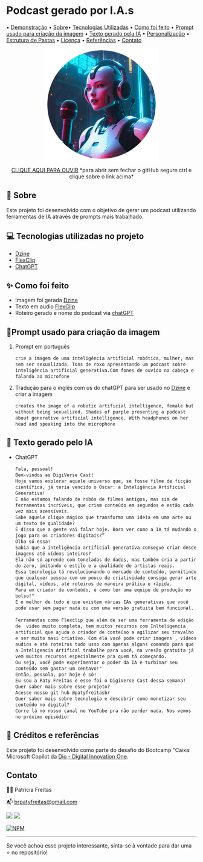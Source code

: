 # Podcast gerado por I.A.s

 • [Demonstração](#demostração) • [Sobre](#sobre)• [Tecnologias Utilizadas](#tecnologias-utilizadas) • [Como foi feito](#como-foi-feito) • [Prompt usado para criação da imagem](#prompt-usado-para-criação-da-iamgem) • [Texto gerado pela IA](#texto-gerado-pela-ia) • [Personalização](#personalizacao) • [Estrutura de Pastas](#-estrutura-de-pastas) • [Licença](#licenca) • [Referências](#referências) • [Contato](#contato)

<p align="center">
<img src="./materiais-criados-com-ia/IAquest.png" width="300"/>
</p>

<p align="center">
  <a href="https://on.soundcloud.com/viMJy2LGJLjfjdND9">CLIQUE AQUI PARA OUVIR</a>
*para abrir sem fechar o gitHub segure ctrl e clique sobre o link acima*
</p>





## 🤖 Sobre

Este projeto foi desenvolvido com o objetivo de gerar um podcast utilizando ferramentas de IA através de prompts mais trabalhado.

## 💻 Tecnologias utilizadas no projeto

- [Dzine](ttps://www.dzine.ai/?via=paty) 
- [FlexClip](https://chat.openai.com/) 
- [ChatGPT](https://chatgpt.com/)



## ✨ Como foi feito 

- Imagem foi gerada [Dzine](https://www.dzine.ai/?via=paty) 
- Texto em audio [FlexClip](https://shrsl.com/4e1t8)  
- Roteiro gerado e nome do podcast via [chatGPT](https://chatgpt.com/)

## 👾Prompt usado para criação da imagem

1. Prompt em português

    ```
    crie a imagem de uma inteligência artificial robótica, mulher, mas sem ser sexualizada. Tons de roxo apresentando um podcast sobre inteligência artificial generativa.Com fones de ouvido na cabeça e falando ao microfone
    ```

2. Tradução para o inglês com us do chatGPT para ser usado no  [Dzine](ttps://www.dzine.ai/?via=paty)  e criar a imagem

    ```
    creates the image of a robotic artificial intelligence, female but without being sexualized. Shades of purple presenting a podcast about generative artificial intelligence. With headphones on her head and speaking into the microphone

    ```

## 🧾 Texto gerado pelo IA 
 * ChatGPT

      ```
      Fala, pessoal! 
      Bem-vindos ao DigiVerse Cast! 
      Hoje vamos explorar aquele universo que, se fosse filme de ficção científica, já teria vencido o Oscar: a Inteligência Artificial Generativa! 
      E não estamos falando de robôs de filmes antigos, mas sim de ferramentas incríveis, que criam conteúdo em segundos e estão cada vez mais acessíveis. 
      Sabe aquele clique mágico que transforma uma ideia em uma arte ou um texto de qualidade? 
      É disso que a gente vai falar hoje. Bora ver como a IA tá mudando o jogo para os criadores digitais?”
      Olha só essa! 
      Sabia que a inteligência artificial generativa consegue criar desde imagens até vídeos inteiros? 
      Ela não só aprende com toneladas de dados, mas também cria a partir do zero, imitando o estilo e a qualidade de artistas reais.
      Essa tecnologia tá revolucionando o mercado de conteúdo, permitindo que qualquer pessoa com um pouco de criatividade consiga gerar arte digital, vídeos, até roteiros de maneira prática e rápida. 
      Para um criador de conteúdo, é como ter uma equipe de produção no bolso!"
      E o melhor de tudo é que existem várias IAs generativas que você pode usar sem pagar nada ou com uma versão gratuita bem funcional. 

      Ferramentas como Flexclip que além de ser uma ferramenta de edição de  video muito completa, tem muitos recursos com Inlteligencia artificial que ajuda o criador de conteúso a agilizar seu travalho e ser muito masi criativo. Com ela você pode criar imagens , vídeos audios e até roteiros tudo usso com apenas alguns comando para que a Inteligencia Artifical trabalhe para você, na vresão gratuita já vem muitos recursos especialmente pra quem tá começando. 
      Ou seja, você pode experimentar o poder da IA e turbinar seu conteúdo sem gastar um centavo!"
      Então, pessola, por hoje é só! 
      Eu sou a Paty Freitas e esse foi o DigiVerse Cast dessa semana! 
      Quer saber mais sobre esse projeto?
      Acesse nosso git hub @patyfreitasbr
      Quer saber mais sobre tecnologia e descobrir como monetizar seu conteúdo no digital? 
      Corre lá no nosso canal no YouTube pra não perder nada. Nos vemos no próximo episódio!
      ````

## 📌 Créditos e referências

Este projeto foi desenvolvido como parte do desafio do Bootcamp "Caixa: Microsoft Copilot da [Dio - Digital Innovation One]( https://www.dio.me/sign-up?ref=2772EA2C589E462BB0C382518E0ACBA2).


## Contato

👩‍💻 Patrícia Freitas

📬 brpatyfreitas@gmail.com

 <a href="https://www.linkedin.com/in/patyfreitasbr"><img src="https://img.shields.io/badge/LinkedIn-0077B5?style=for-the-badge&logo=linkedin&logoColor=white" target="_blank"></a>
  <a href="https://www.instagram.com/patyfreitasbr"><img src="https://img.shields.io/badge/Instagram-E4405F?style=for-the-badge&logo=instagram&logoColor=white" target="_blank"></a>

[![NPM](https://img.shields.io/npm/l/react)](https://github.com/patyfreitasbr/Google-Search-Page-Clone/blob/main/LICENSE)

<hr>

<p>Se você achou esse projeto interessante, sinta-se à vontade para dar uma ⭐ no repositório!<p>

